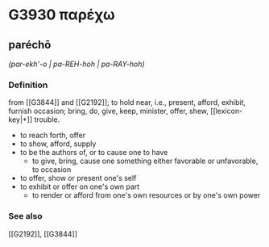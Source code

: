 # G3930 παρέχω

## paréchō

_(par-ekh'-o | pa-REH-hoh | pa-RAY-hoh)_

### Definition

from [[G3844]] and [[G2192]]; to hold near, i.e., present, afford, exhibit, furnish occasion; bring, do, give, keep, minister, offer, shew, [[lexicon-key|+]] trouble.

- to reach forth, offer
- to show, afford, supply
- to be the authors of, or to cause one to have
  - to give, bring, cause one something either favorable or unfavorable, to occasion
- to offer, show or present one's self
- to exhibit or offer on one's own part
  - to render or afford from one's own resources or by one's own power

### See also

[[G2192]], [[G3844]]

